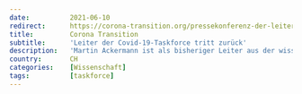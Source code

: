 ```yaml
---
date:          2021-06-10
redirect:      https://corona-transition.org/pressekonferenz-der-leiter-der-covid-19-taskforce-tritt-drei-wochen-nach-der
title:         Corona Transition
subtitle:      'Leiter der Covid-19-Taskforce tritt zurück'
description:   'Martin Ackermann ist als bisheriger Leiter aus der wissenschaftlichen Covid-19 Taskforce zurückgetreten. Dies geht aus einer Mitteilung der (...)'
country:       CH
categories:    [Wissenschaft]
tags:          [taskforce]
---
```


